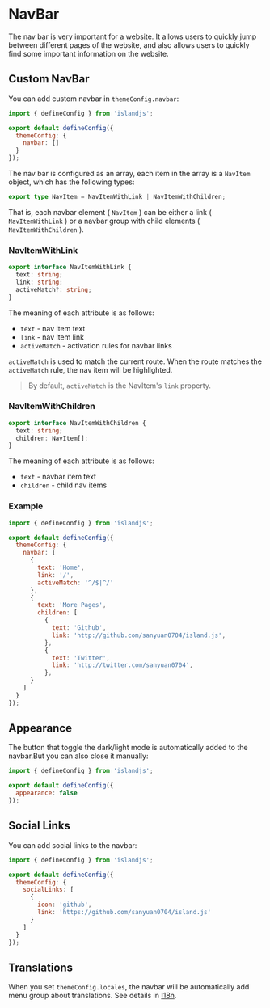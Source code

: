 # NavBar

The nav bar is very important for a website. It allows users to quickly jump between different pages of the website, and also allows users to quickly find some important information on the website.

## Custom NavBar

You can add custom navbar in `themeConfig.navbar`:

```js
import { defineConfig } from 'islandjs';

export default defineConfig({
  themeConfig: {
    navbar: []
  }
});
```

The nav bar is configured as an array, each item in the array is a `NavItem` object, which has the following types:

```ts
export type NavItem = NavItemWithLink | NavItemWithChildren;
```

That is, each navbar element ( `NavItem` ) can be either a link ( `NavItemWithLink` ) or a navbar group with child elements ( `NavItemWithChildren` ).

### NavItemWithLink

```ts
export interface NavItemWithLink {
  text: string;
  link: string;
  activeMatch?: string;
}
```

The meaning of each attribute is as follows:

- `text` - nav item text
- `link` - nav item link
- `activeMatch` - activation rules for navbar links

`activeMatch` is used to match the current route. When the route matches the `activeMatch` rule, the nav item will be highlighted.

> By default, `activeMatch` is the NavItem's `link` property.

### NavItemWithChildren

```ts
export interface NavItemWithChildren {
  text: string;
  children: NavItem[];
}
```

The meaning of each attribute is as follows:

- `text` - navbar item text
- `children` - child nav items

### Example

```js
import { defineConfig } from 'islandjs';

export default defineConfig({
  themeConfig: {
    navbar: [
      {
        text: 'Home',
        link: '/',
        activeMatch: '^/$|^/'
      },
      {
        text: 'More Pages',
        children: [
          {
            text: 'Github',
            link: 'http://github.com/sanyuan0704/island.js',
          },
          {
            text: 'Twitter',
            link: 'http://twitter.com/sanyuan0704',
          },
      }
    ]
  }
});
```

## Appearance

The button that toggle the dark/light mode is automatically added to the navbar.But you can also close it manually:

```js
import { defineConfig } from 'islandjs';

export default defineConfig({
  appearance: false
});
```

## Social Links

You can add social links to the navbar:

```js
import { defineConfig } from 'islandjs';

export default defineConfig({
  themeConfig: {
    socialLinks: [
      {
        icon: 'github',
        link: 'https://github.com/sanyuan0704/island.js'
      }
    ]
  }
});
```

## Translations

When you set `themeConfig.locales`, the navbar will be automatically add menu group about translations. See details in [I18n](/en/guide/i18n).
